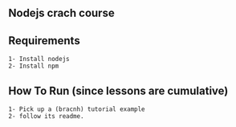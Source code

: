 ## Nodejs crach course

## Requirements
    1- Install nodejs
    2- Install npm

## How To Run (since lessons are cumulative)
    1- Pick up a (bracnh) tutorial example
    2- follow its readme.